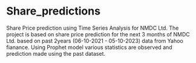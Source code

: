 # Share_predictions
Share Price prediction using Time Series Analysis for  NMDC Ltd.
The project is based on share price prediction for the next 3 months of NMDC Ltd. based on past 2years (06-10-2021 - 05-10-2023) data  from Yahoo fianance.
Using Prophet model various statistics are observed and prediction made using the past dataset.
